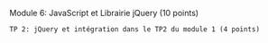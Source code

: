 Module 6: JavaScript et Librairie jQuery (10 points)

    TP 2: jQuery et intégration dans le TP2 du module 1 (4 points)
   

